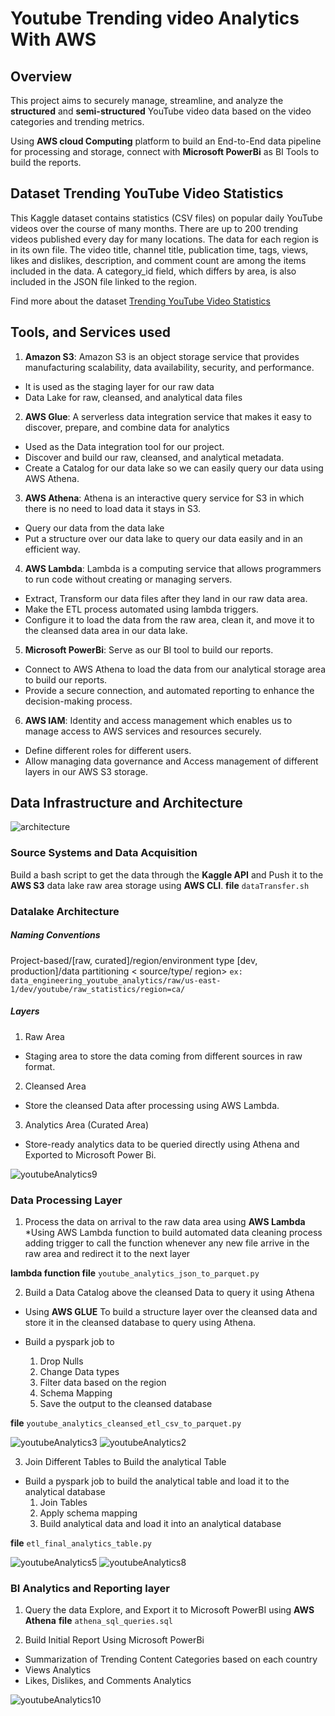 # Youtube Trending video Analytics With AWS 
## Overview
This project aims to securely manage, streamline, and analyze the __structured__ and __semi-structured__ YouTube video data based on the video categories and trending metrics.

Using __AWS cloud Computing__ platform to build an End-to-End data pipeline for processing and storage, connect with __Microsoft PowerBi__ as BI Tools to build the reports.

## Dataset Trending YouTube Video Statistics
This Kaggle dataset contains statistics (CSV files) on popular daily YouTube videos over the course of many months. There are up to 200 trending videos published every day for many locations. The data for each region is in its own file. The video title, channel title, publication time, tags, views, likes and dislikes, description, and comment count are among the items included in the data. A category_id field, which differs by area, is also included in the JSON file linked to the region.

Find more about the dataset [Trending YouTube Video Statistics](https://www.kaggle.com/datasets/datasnaek/youtube-new)


## Tools, and Services used
1. __Amazon S3__: Amazon S3 is an object storage service that provides manufacturing scalability, data availability, security, and performance.
  * It is used as the staging layer for our raw data
  * Data Lake for raw, cleansed, and analytical data files

2. __AWS Glue__: A serverless data integration service that makes it easy to discover, prepare, and combine data for analytics
  * Used as the Data integration tool for our project.
  * Discover and build our raw, cleansed, and analytical metadata.
  * Create a Catalog for our data lake so we can easily query our data using AWS Athena.
  
3. __AWS Athena__: Athena is an interactive query service for S3 in which there is no need to load data it stays in S3.
  * Query our data from the data lake
  * Put a structure over our data lake to query our data easily and in an efficient way.

4. __AWS Lambda__: Lambda is a computing service that allows programmers to run code without creating or managing servers.
  * Extract, Transform our data files after they land in our raw data area.
  * Make the ETL process automated using lambda triggers.
  * Configure it to load the data from the raw area, clean it, and move it to the cleansed data area in our data lake.

5. __Microsoft PowerBi__: Serve as our BI tool to build our reports.
  * Connect to AWS Athena to load the data from our analytical storage area to build our reports.
  * Provide a secure connection, and automated reporting to enhance the decision-making process.
  
6. __AWS IAM__: Identity and access management which enables us to manage access to AWS services and resources securely.
  * Define different roles for different users.
  * Allow managing data governance and Access management of different layers in our AWS S3 storage.
  
## Data Infrastructure and Architecture
![architecture](https://user-images.githubusercontent.com/80867381/227107808-6646241e-7a52-423a-af7f-3ac72569dbb0.jpeg)

### Source Systems and Data Acquisition
Build a bash script to get the data through the __Kaggle API__ and Push it to the __AWS S3__ data lake raw area storage using __AWS CLI__.
__file__ `dataTransfer.sh`

### Datalake Architecture
##### Naming Conventions
Project-based/[raw, curated]/region/environment type [dev, production]/data partitioning < source/type/ region>
  `ex: data_engineering_youtube_analytics/raw/us-east-1/dev/youtube/raw_statistics/region=ca/`
  
##### Layers
1. Raw Area 
  * Staging area to store the data coming from different sources in raw format.
2. Cleansed Area
  * Store the cleansed Data after processing using AWS Lambda.
3. Analytics Area (Curated Area)
  * Store-ready analytics data to be queried directly using Athena and Exported to Microsoft Power Bi.

![youtubeAnalytics9](https://user-images.githubusercontent.com/80867381/227109824-856149c3-15af-4ea8-8abc-53ead4e505ae.JPG)


### Data Processing Layer
1. Process the data on arrival to the raw data area using **AWS Lambda**
  *Using AWS Lambda function to build automated data cleaning process adding trigger to call the function
  whenever any new file arrive in the raw area and redirect it to the next layer

  __lambda function file__ `youtube_analytics_json_to_parquet.py`
  
2. Build a Data Catalog above the cleansed Data to query it using Athena
  * Using __AWS GLUE__ To build a structure layer over the cleansed data and store it in the cleansed database to query
  using Athena.
  
  * Build a pyspark job to 
      1. Drop Nulls
      2. Change Data types
      3. Filter data based on the region
      4. Schema Mapping
      5. Save the output to the cleansed database
   
  __file__ `youtube_analytics_cleansed_etl_csv_to_parquet.py`
      
![youtubeAnalytics3](https://user-images.githubusercontent.com/80867381/227110079-a432c11c-cc6b-4c85-9b5a-6732b2115d6c.JPG)
![youtubeAnalytics2](https://user-images.githubusercontent.com/80867381/227110077-1d514939-3848-4f61-ac6b-ad0d5316ba0d.JPG)

3. Join Different Tables to Build the analytical Table
  * Build a pyspark job to build the analytical table and load it to the analytical database 
    1. Join Tables
    2. Apply schema mapping
    3. Build analytical data and load it into an analytical database
    
  __file__ `etl_final_analytics_table.py`
  
![youtubeAnalytics5](https://user-images.githubusercontent.com/80867381/227112518-f7a2b4ae-0149-48b7-9044-56cdc1f4d7a0.JPG)
![youtubeAnalytics8](https://user-images.githubusercontent.com/80867381/227112527-f80e0d73-ba14-4555-bb1f-0ca186e515f6.JPG)

### BI Analytics and Reporting layer
1. Query the data Explore, and Export it to Microsoft PowerBI using __AWS Athena__
   __file__ `athena_sql_queries.sql`
   
2. Build Initial Report Using Microsoft PowerBi
  * Summarization of Trending Content Categories based on each country
  * Views Analytics
  * Likes, Dislikes, and Comments Analytics
  
![youtubeAnalytics10](https://user-images.githubusercontent.com/80867381/227114141-917533ac-9907-4209-bcce-4c9126899484.JPG)
